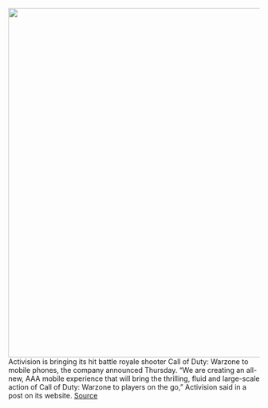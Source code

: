 <img src='https://cdn.vox-cdn.com/thumbor/4JSMykSG93-8E0l-_Bn5UmMXOy0=/0x0:1920x1192/1200x800/filters:focal(807x443:1113x749)/cdn.vox-cdn.com/uploads/chorus_image/image/70606344/WZ_CODM_TOUT.0.jpeg' width='700px' /><br/>
Activision is bringing its hit battle royale shooter Call of Duty: Warzone to mobile phones, the company announced Thursday. “We are creating an all-new, AAA mobile experience that will bring the thrilling, fluid and large-scale action of Call of Duty: Warzone to players on the go,” Activision said in a post on its website.
<a href='https://www.theverge.com/2022/3/10/22971593/activision-call-of-duty-warzone-mobile'> Source <a/>